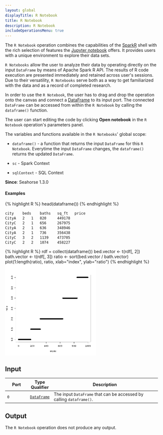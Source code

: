 ```yaml
---
layout: global
displayTitle: R Notebook
title: R Notebook
description: R Notebook
includeOperationsMenu: true
---
```


The `R Notebook` operation combines the capabilities of the
<a target="_blank" href="{{ site.SPARK_DOCS }}/api/R/">SparkR</a> shell with
the rich selection of features the <a target="_blank" href="https://jupyter.org/">Jupyter
notebook</a> offers. It provides users with a unique environment to explore their data sets.

`R Notebooks` allow the user to analyze their data by operating directly on the input `DataFrame`
by means of Apache Spark R API. The results of R code execution are presented immediately
and retained across user's sessions. Due to their versatility, `R Notebooks` serve both as a way to
get familiarized with the data and as a record of completed research.

In order to use the `R Notebook`, the user has to drag and drop the operation onto the canvas and
connect a [DataFrame](../classes/dataframe.html) to its input port. The connected `DataFrame` can
be accessed from within the `R Notebook` by calling the `dataframe()` function.

The user can start editing the code by clicking **Open notebook** in the `R Notebook` operation's
parameters panel.

The variables and functions available in the `R Notebooks`' global scope:

* `dataframe()` - a function that returns the input `DataFrame` for this `R Notebook`.
Everytime the input `DataFrame` changes, the `dataframe()` returns the updated `DataFrame`.

* `sc` - Spark Context

* `sqlContext` - SQL Context

**Since**: Seahorse 1.3.0

#### Examples

{% highlight R %}
head(dataframe())
{% endhighlight %}

    city	beds	baths	sq_ft	price
    CityA 	2 	1 	820 	449178
    CityC 	2 	1 	656 	267975
    CityA 	2 	1 	636 	348946
    CityA 	2 	1 	736 	356438
    CityC 	3 	2 	1139 	473705
    CityC 	2 	2 	1074 	458227

{% highlight R %}
rdf = collect(dataframe())
bed.vector <- t(rdf[, 2])
bath.vector <- t(rdf[, 3])
ratio <- sort(bed.vector / bath.vector)
plot(1:length(ratio), ratio, xlab="index", ylab="ratio")
{% endhighlight %}
<img class="img-responsive" src="../img/r_plot.png" />

## Input

<table>
<thead>
<tr>
<th style="width:15%">Port</th>
<th style="width:15%">Type Qualifier</th>
<th style="width:70%">Description</th>
</tr>
</thead>
<tbody>
<tr>
<td><code>0</code></td>
<td><code><a href="../classes/dataframe.html">DataFrame</a></code></td>
<td>The input <code>DataFrame</code> that can be accessed by calling <code>dataframe()</code>.</td>
</tr>
</tbody>
</table>

## Output

The `R Notebook` operation does not produce any output.
